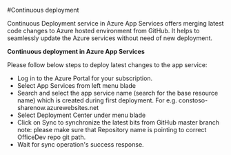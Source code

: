 #Continuous deployment

Continuous Deployment service in Azure App Services offers merging latest code changes to Azure hosted environment from GitHub. It helps to seamlessly update the Azure services without need of new deployment.

**Continuous deployment in Azure App Services**

Please follow below steps to deploy latest changes to the app service:
- Log in to the Azure Portal for your subscription.
- Select App Services from left menu blade
- Search and select the app service name (search for the base resource name) which is created during first deployment. For e.g. constoso-sharenow.azurewebsites.net
- Select Deployment Center under menu blade
- Click on Sync to synchronize the latest bits from GitHub master branch
note: please make sure that Repository name is pointing to correct OfficeDev repo git path.
- Wait for sync operation's success response.